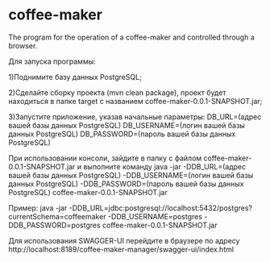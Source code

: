 # coffee-maker
The program for the operation of a coffee-maker and controlled through a browser.

Для запуска программы:

1)Поднимите базу данных PostgreSQL;


2)Сделайте сборку проекта (mvn clean package), проект будет находиться в папке target с названием coffee-maker-0.0.1-SNAPSHOT.jar;


3)Запустите приложение, указав начальные параметры:
DB_URL=(адрес вашей базы данных PostgreSQL)
DB_USERNAME=(логин вашей базы данных PostgreSQL)
DB_PASSWORD=(пароль вашей базы данных PostgreSQL)

При использовании консоли, зайдите в папку с файлом coffee-maker-0.0.1-SNAPSHOT.jar и выполните команду java -jar -DDB_URL=(адрес вашей базы данных PostgreSQL) -DDB_USERNAME=(логин вашей базы данных PostgreSQL) -DDB_PASSWORD=(пароль вашей базы данных PostgreSQL) coffee-maker-0.0.1-SNAPSHOT.jar

Пример: java -jar -DDB_URL=jdbc:postgresql://localhost:5432/postgres?currentSchema=coffeemaker -DDB_USERNAME=postgres -DDB_PASSWORD=postgres coffee-maker-0.0.1-SNAPSHOT.jar


Для использования SWAGGER-UI перейдите в браузере по адресу http://localhost:8189/coffee-maker-manager/swagger-ui/index.html
